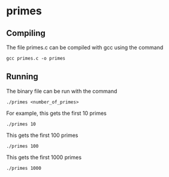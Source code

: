 # primes

## Compiling

The file primes.c can be compiled with gcc using the command

    gcc primes.c -o primes

## Running

The binary file can be run with the command

    ./primes <number_of_primes>

For example, this gets the first 10 primes

    ./primes 10

This gets the first 100 primes

    ./primes 100

This gets the first 1000 primes

    ./primes 1000
